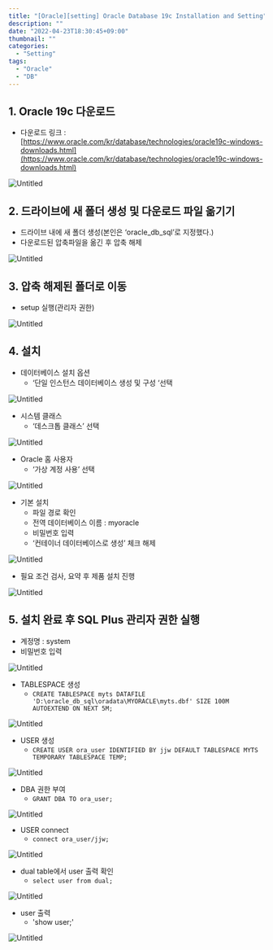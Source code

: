 ```yaml
---
title: "[Oracle][setting] Oracle Database 19c Installation and Setting"
description: ""
date: "2022-04-23T18:30:45+09:00"
thumbnail: ""
categories:
  - "Setting"
tags:
  - "Oracle"
  - "DB"
---
```

<!--more-->

## 1. Oracle 19c 다운로드

- 다운로드 링크 : [https://www.oracle.com/kr/database/technologies/oracle19c-windows-downloads.html](https://www.oracle.com/kr/database/technologies/oracle19c-windows-downloads.html)

![Untitled](/images/setting_images/oracle_database_19c_setting/Untitled.png)

## 2. 드라이브에 새 폴더 생성 및 다운로드 파일 옮기기

- 드라이브 내에 새 폴더 생성(본인은 ‘oracle_db_sql’로 지정했다.)
- 다운로드된 압축파일을 옮긴 후 압축 해제

![Untitled](/images/setting_images/oracle_database_19c_setting/Untitled_1.png)

## 3. 압축 해제된 폴더로 이동

- setup 실행(관리자 권한)

![Untitled](/images/setting_images/oracle_database_19c_setting/Untitled_2.png)

## 4. 설치

- 데이터베이스 설치 옵션
    - ‘단일 인스턴스 데이터베이스 생성 및 구성 ‘선택

![Untitled](/images/setting_images/oracle_database_19c_setting/Untitled_3.png)

- 시스템 클래스
    - ‘데스크톱 클래스’ 선택

![Untitled](/images/setting_images/oracle_database_19c_setting/Untitled_4.png)

- Oracle 홈 사용자
    - ‘가상 계정 사용’  선택

![Untitled](/images/setting_images/oracle_database_19c_setting/Untitled_5.png)

- 기본 설치
    - 파일 경로 확인
    - 전역 데이터베이스 이름 : myoracle
    - 비밀번호 입력
    - ‘컨테이너 데이터베이스로 생성’ 체크 해제

![Untitled](/images/setting_images/oracle_database_19c_setting/Untitled_6.png)

- 필요 조건 검사, 요약 후 제품 설치 진행

![Untitled](/images/setting_images/oracle_database_19c_setting/Untitled_7.png)

## 5. 설치 완료 후 SQL Plus 관리자 권한 실행

- 계정명 : system
- 비밀번호 입력

![Untitled](/images/setting_images/oracle_database_19c_setting/Untitled_8.png)

- TABLESPACE 생성
    - `CREATE TABLESPACE myts DATAFILE 'D:\oracle_db_sql\oradata\MYORACLE\myts.dbf' SIZE 100M AUTOEXTEND ON NEXT 5M;`

![Untitled](/images/setting_images/oracle_database_19c_setting/Untitled_9.png)

- USER 생성
    - `CREATE USER ora_user IDENTIFIED BY jjw DEFAULT TABLESPACE MYTS TEMPORARY TABLESPACE TEMP;`

![Untitled](/images/setting_images/oracle_database_19c_setting/Untitled_10.png)

- DBA 권한 부여
    - `GRANT DBA TO ora_user;`

![Untitled](/images/setting_images/oracle_database_19c_setting/Untitled_11.png)

- USER connect
    - `connect ora_user/jjw;`

![Untitled](/images/setting_images/oracle_database_19c_setting/Untitled_12.png)

- dual table에서 user 출력 확인
    - `select user from dual;`

![Untitled](/images/setting_images/oracle_database_19c_setting/Untitled_13.png)

- user 출력
    - 'show user;'

![Untitled](/images/setting_images/oracle_database_19c_setting/Untitled_14.PNG)